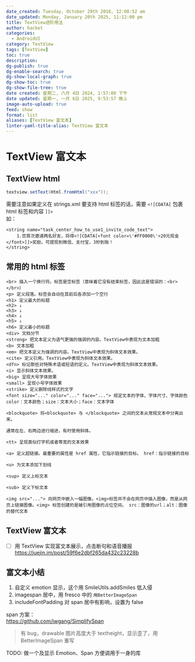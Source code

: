 ```yaml
---
date_created: Tuesday, October 29th 2016, 12:08:52 am
date_updated: Monday, January 20th 2025, 11:12:00 pm
title: TextView进阶用法
author: hacket
categories:
  - AndroidUI
category: TextView
tags: [TextView]
toc: true
description: 
dg-publish: true
dg-enable-search: true
dg-show-local-graph: true
dg-show-toc: true
dg-show-file-tree: true
date created: 星期二, 六月 4日 2024, 1:57:00 下午
date updated: 星期一, 一月 6日 2025, 9:53:57 晚上
image-auto-upload: true
feed: show
format: list
aliases: [TextView 富文本]
linter-yaml-title-alias: TextView 富文本
---
```


# TextView 富文本

## TextView html

```java
textview.setText(Html.fromHtml("xxx"));
```

需要注意如果定义在 strings.xml 要支持 html 标签的话，需要 `<![CDATA[` 包裹 html 标签和内容 `]]>`<br />如：

```
<string name="task_center_how_to_use1_invite_code_text">
    1.您首次邀请两名好友，将得<![CDATA[<font color=\'#FF0000\'>20元现金</font>]]>奖励，可提现到微信、支付宝，3秒到账！
</string>
```

## 常用的 html 标签

```
<br> 插入一个换行符。标签是空标签（意味着它没有结束标签，因此这是错误的：<br></br>）    
<p> 定义段落。标签会自动在其前后各添加一个空行    
<h1> 定义最大的标题
<h2> ↓
<h3> ↓
<h4> ↓
<h5> ↓
<h6> 定义最小的标题
<div> 文档分节    
<strong> 把文本定义为语气更强的强调的内容。TextView中表现为文本加粗   
<b> 文本加粗    
<em> 把文本定义为强调的内容。TextView中表现为斜体文本效果。 
<cite> 定义引用。TextView中表现为斜体文本效果。    
<dfn> 标记那些对特殊术语或短语的定义。TextView中表现为斜体文本效果。 
<i> 显示斜体文本效果。   
<big> 呈现大号字体效果    
<small> 呈现小号字体效果    
<strike> 定义删除线样式的文字
<font size="..." color="..." face="..."> 规定文本的字体、字体尺寸、字体颜色 color：文本颜色；size：文本大小；face：文本字体

<blockquote> 将<blockquote> 与 </blockquote> 之间的文本从常规文本中分离出来。

通常在左、右两边进行缩进，有时使用斜体。    

<tt> 呈现类似打字机或者等宽的文本效果    

<a> 定义超链接。最重要的属性是 href 属性，它指示链接的目标。 href：指示链接的目标

<u> 为文本添加下划线    

<sup> 定义上标文本  

<sub> 定义下标文本  

<img src="..."> 向网页中嵌入一幅图像。<img>标签并不会在网页中插入图像，而是从网页上链接图像。<img> 标签创建的是被引用图像的占位空间。 src：图像的url；alt：图像的替代文本
```

## TextView 富文本

- [ ] 用 TextView 实现富文本展示，点击断句和语音播报 <https://juejin.im/post/59f6e2dbf265da432c23228b>

## 富文本小结

1. 自定义 emotion 显示，这个用 SmileUtils.addSmiles 低入侵
2. imagespan 居中，用 fresco 中的 `用BetterImageSpan`
3. includeFontPadding 对 span 居中有影响，设置为 false

span 方案：<br /><https://github.com/iwgang/SimplifySpan>

> 有 bug，drawable 图片高度大于 textheight，显示歪了，用 BetterImageSpan 重写

TODO: 做一个及显示 Emotion、Span 方便调用于一身的库
